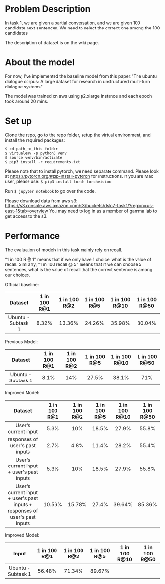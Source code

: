 # Problem Description
In task 1, we are given a partial conversation, and we are given 100 candidate next sentences. We need to select the correct one among the 100 candidates.

The description of dataset is on the wiki page.



# About the model
For now, I've implemented the baseline model from this paper:"The ubuntu dialogue corpus: A large dataset for research in unstructured multi-turn dialogue systems".

The model was trained on aws using p2.xlarge instance and each epoch took around 20 mins.

# Set up

Clone the repo, go to the repo folder, setup the virtual environment, and install the required packages:

```
$ cd path_to_this folder
$ virtualenv -p python3 venv
$ source venv/bin/activate
$ pip3 install -r requirements.txt
```

Please note that to install pytorch, we need separate command. Please look at https://pytorch.org/#pip-install-pytorch for instructions.
If you are Mac user, please use:
`
$ pip3 install torch torchvision
`

Run `$ jupyter notebook` to go over the code.

Please download data from aws s3: https://s3.console.aws.amazon.com/s3/buckets/dstc7-task1/?region=us-east-1&tab=overview
You may need to log in as a member of gamma lab to get access to the s3.
# Performance
The evaluation of models in this task mainly rely on recall.

 “1 in 100 R @ 1” means that if we only have 1 choice, what is the value of recall. Similarly, “1 in 100 recall @ 5" means that if we can choose 5 sentences, what is the value of recall that the correct sentence is among our choices.


Official baseline:

| Dataset           | 1 in 100 R@1 | 1 in 100 R@2 | 1 in 100 R@5 | 1 in 100 R@10 | 1 in 100 R@50
| :---------------: | :-------------: | :--------------------: |:----------: | :---------: | :---------: |
| Ubuntu - Subtask 1 | 8.32% | 13.36% | 24.26% | 35.98% | 80.04% |


Previous Model:

| Dataset           | 1 in 100 R@1 | 1 in 100 R@2 | 1 in 100 R@5 | 1 in 100 R@10 | 1 in 100 R@50
| :---------------: | :-------------: | :--------------------: |:----------: | :---------: | :---------: |
| Ubuntu - Subtask 1 | 8.1% | 14% | 27.5% | 38.1% | 71% |


Improved Model:

| Dataset           | 1 in 100 R@1 | 1 in 100 R@2 | 1 in 100 R@5 | 1 in 100 R@10 | 1 in 100 R@50
| :---------------: | :-------------: | :--------------------: |:----------: | :---------: | :---------: |
| User's current input | 5.3% | 10% | 18.5% | 27.9% | 55.8% |
| responses of user's past inputs | 2.7% | 4.8% | 11.4% | 28.2% | 55.4% |
| User's current input + user's past inputs | 5.3% | 10% | 18.5% | 27.9% | 55.8% |
| User's current input + user's past inputs + responses of user's past inputs | 10.56% | 15.78% | 27.4% | 39.64% | 85.36% |

Improved Model:

| Input           | 1 in 100 R@1 | 1 in 100 R@2 | 1 in 100 R@5 | 1 in 100 R@10 | 1 in 100 R@50
| :---------------: | :-------------: | :--------------------: |:----------: | :---------: | :---------: |
| Ubuntu - Subtask 1 | 56.48% | 71.34% | 89.67% |   |   |




